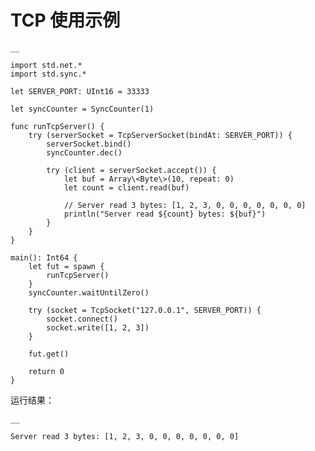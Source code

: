 
# TCP 使用示例
    
    __
    
    import std.net.*
    import std.sync.*
    
    let SERVER_PORT: UInt16 = 33333
    
    let syncCounter = SyncCounter(1)
    
    func runTcpServer() {
        try (serverSocket = TcpServerSocket(bindAt: SERVER_PORT)) {
            serverSocket.bind()
            syncCounter.dec()
    
            try (client = serverSocket.accept()) {
                let buf = Array\<Byte\>(10, repeat: 0)
                let count = client.read(buf)
    
                // Server read 3 bytes: [1, 2, 3, 0, 0, 0, 0, 0, 0, 0]
                println("Server read ${count} bytes: ${buf}")
            }
        }
    }
    
    main(): Int64 {
        let fut = spawn {
            runTcpServer()
        }
        syncCounter.waitUntilZero()
    
        try (socket = TcpSocket("127.0.0.1", SERVER_PORT)) {
            socket.connect()
            socket.write([1, 2, 3])
        }
    
        fut.get()
    
        return 0
    }
    
运行结果：
    
    __
    
    Server read 3 bytes: [1, 2, 3, 0, 0, 0, 0, 0, 0, 0]